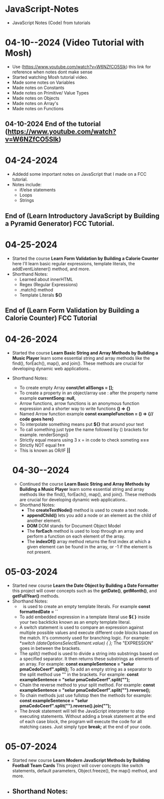 # JavaScript-Notes
 - JavaScript Notes (Code) from tutorials

# 04-10--2024 (Video Tutorial with Mosh)

- Use (https://www.youtube.com/watch?v=W6NZfCO5SIk) this link for reference when notes dont make sense
- Started watching Mosh tutorial video.
- Made some notes on Variables
- Made notes on Constants
- Made notes on Primitive/ Value Types
- Made notes on Objects
- Made notes on Array's
- Made notes on Functions

## 04-10-2024 End of the tutorial (https://www.youtube.com/watch?v=W6NZfCO5SIk) 

# 04-24-2024

* Addedd some important notes on JavaScript that I made on a FCC tutorial.
* Notes include:
    - if/else statements
    - Loops
    - Strings

## End of (Learn Introductory JavaScript by Building a Pyramid Generator) FCC Tutorial.

# 04-25-2024

* Started the course **Learn Form Validation by Building a Calorie Counter** here I'll learn basic regular expressions, template literals, the addEventListener() method, and more.
* Shorthand Notes:
    - Learned about innerHTML
    - Regex (Regular Expressions)
    - .match() method
    - Template Literals **${}**

##  End of (Learn Form Validation by Building a Calorie Counter) FCC Tutorial

# 04-26-2024

* Started the course **Learn Basic String and Array Methods by Building a Music Player** learn some essential string and array methods like the find(), forEach(), map(), and join(). These methods are crucial for developing dynamic web applications..
* Shorthand Notes:
    - To create empty Array **const/let allSongs = [];**
    - To create a property in an object/array use : after the property name example **currentSong: null,**
    - Arrow functions, arrow functions is an anonymous function expression and a shorter way to write functions **() => {}**
    - Named Arrow function example **const exampleFunction = () => {// code goes here}**
    - To interpolate something means put **${}** that around your text
    - To call something just type the name followed by () brackets for example. renderSongs()
    - Strictly equal means using 3 x = in code to check someting **===**
    - Strictly NOT equal **!==**
    - This is known as OR/IF **||**

    # 04-30--2024

    * Continued the course **Learn Basic String and Array Methods by Building a Music Player** learn some essential string and array methods like the find(), forEach(), map(), and join(). These methods are crucial for developing dynamic web applications..
    * Shorthand Notes:
        - The **createTextNode()** method is used to create a text node.
        - **appendChild()** lets you add a node or an element as the child of another element.
        - **DOM** DOM stands for Document Object Model
        - The **forEach** method is used to loop through an array and perform a function on each element of the array.
        - The **indexOf()** array method returns the first index at which a given element can be found in the array, or -1 if the element is not present.

# 05-03-2024

* Started new course **Learn the Date Object by Building a Date Formatter** this project will cover concepts such as the **getDate()**, **getMonth()**, and **getFullYear()** methods.
* Shorthand Notes:
    - ` ` is used to create an empty template literals. For example **const formattedDate = ``**
    - To add embedded expression in a template literal use **${ }** inside your two backticks known as an empty template literal.
    - A switch statement is used to compare an expression against multiple possible values and execute different code blocks based on the match. It's commonly used for branching logic. 
    For example: **switch (dateOptionsSelectElement.value) { };* The "EXPRESSION" goes in between the brackets. 
    - The *split()* method is used to divide a string into substrings based on a specified separator. It then returns these substrings as elements of an array.
    For example: **const exampleSentence = "selur pmaCedoCeerf".split();**
    To add an empty string as a separator to the split method use "" in the brackets. For example: **const exampleSentence = "selur pmaCedoCeerf".split("");**
    - Chain the reverse method to your split method.
    For example: **const exampleSentence = "selur pmaCedoCeerf".split("").reverse();**
    - To chain methods just use fullstop then the methods for example: **const exampleSentence = "selur pmaCedoCeerf".split("").reverse().join("");**
    - The *break* statement will tell the JavaScript interpreter to stop executing statements. Without adding a break statement at the end of each case block, the program will execute the code for all matching cases. Just simply type **break;** at the end of your code.

# 05-07-2024

* Started new course **Learn Modern JavaScript Methods by Building Football Team Cards** This project will cover concepts like switch statements, default parameters, Object.freeze(), the map() method, and more.
* Shorthand Notes:
    - 